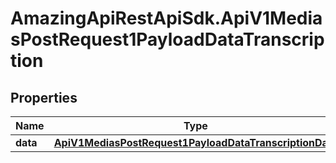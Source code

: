 # AmazingApiRestApiSdk.ApiV1MediasPostRequest1PayloadDataTranscription

## Properties

Name | Type | Description | Notes
------------ | ------------- | ------------- | -------------
**data** | [**ApiV1MediasPostRequest1PayloadDataTranscriptionData**](ApiV1MediasPostRequest1PayloadDataTranscriptionData.md) |  | [optional] 


